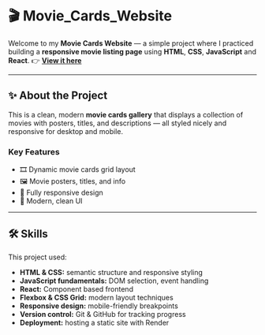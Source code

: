 # 🎬 Movie_Cards_Website

Welcome to my **Movie Cards Website** — a simple project where I practiced building a **responsive movie listing page** using **HTML**, **CSS**, **JavaScript** and **React**. 
👉 [**View it here**](https://movie-card-search.onrender.com)

---

## ✨ About the Project

This is a clean, modern **movie cards gallery** that displays a collection of movies with posters, titles, and descriptions — all styled nicely and responsive for desktop and mobile.

### Key Features
- 🎞️ Dynamic movie cards grid layout
- 🖼️ Movie posters, titles, and info
- 📱 Fully responsive design
- 🎨 Modern, clean UI

---

## 🛠️ Skills
This project used:
- **HTML & CSS:** semantic structure and responsive styling
- **JavaScript fundamentals:** DOM selection, event handling
- **React:** Component based frontend
- **Flexbox & CSS Grid:** modern layout techniques
- **Responsive design:** mobile-friendly breakpoints
- **Version control:** Git & GitHub for tracking progress
- **Deployment:** hosting a static site with Render
